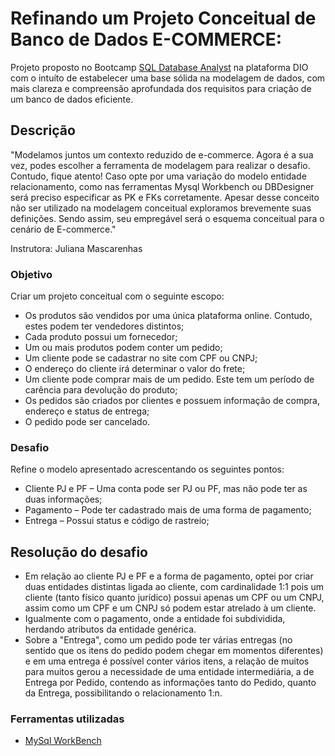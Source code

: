 # Refinando um Projeto Conceitual de Banco de Dados E-COMMERCE:
 Projeto proposto no Bootcamp [SQL Database Analyst](https://www.dio.me/bootcamp/formacao-sql-db-specialist) na plataforma DIO com o intuíto de estabelecer uma base sólida na modelagem de dados, com mais clareza e compreensão aprofundada dos requisitos para criação de um banco de dados eficiente.

## Descrição
"Modelamos juntos um contexto reduzido de e-commerce. Agora é a sua vez, podes escolher a ferramenta de modelagem para realizar o desafio. Contudo, fique atento! Caso opte por uma variação do modelo entidade relacionamento, como nas ferramentas Mysql Workbench ou DBDesigner será preciso especificar as PK e FKs corretamente. Apesar desse conceito não ser utilizado na modelagem conceitual exploramos brevemente suas definições. Sendo assim, seu empregável será o esquema conceitual para o cenário de E-commerce."

Instrutora: Juliana Mascarenhas

### Objetivo

Criar um projeto conceitual com o seguinte escopo: 

+ Os produtos são vendidos por uma única plataforma online. Contudo, estes podem ter vendedores distintos;
+ Cada produto possui um fornecedor;
+ Um ou mais produtos podem conter um pedido;
+ Um cliente pode se cadastrar no site com CPF ou CNPJ;
+ O endereço do cliente irá determinar o valor do frete;
+ Um cliente pode comprar mais de um pedido. Este tem um período de carência para devolução do produto;
+ Os pedidos são criados por clientes e possuem informação de compra, endereço e status de entrega;
+ O pedido pode ser cancelado.

### Desafio

Refine o modelo apresentado acrescentando os seguintes pontos:

+ Cliente PJ e PF – Uma conta pode ser PJ ou PF, mas não pode ter as duas informações;
+ Pagamento – Pode ter cadastrado mais de uma forma de pagamento;
+ Entrega – Possui status e código de rastreio;

## Resolução do desafio

+ Em relação ao cliente PJ e PF e a forma de pagamento, optei por  criar duas entidades distintas ligada ao cliente, com cardinalidade 1:1 pois um cliente (tanto físico quanto jurídico) possui apenas um CPF ou um CNPJ, assim como um CPF e um CNPJ só podem estar atrelado à um cliente. 
+ Igualmente com o pagamento, onde a entidade foi subdividida, herdando atributos da entidade genérica.
+ Sobre a "Entrega", como um pedido pode ter várias entregas (no sentido que os itens do pedido podem chegar em momentos diferentes) e em uma entrega é possível conter vários itens, a relação de muitos para muitos gerou a necessidade de uma entidade intermediária, a de Entrega por Pedido, contendo as informações tanto do Pedido, quanto da Entrega, possibilitando o relacionamento 1:n.

### Ferramentas utilizadas

+ [MySql WorkBench](https://www.mysql.com/)